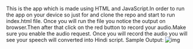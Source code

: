 This is the app which is made using HTML and JavaScript.In order to run the app on your device so just for and clone the repo and start to run index.html file. Once you will run the file you notice the output on browser.Then after that click on the red button to record your audio.Make sure you enable the audio request. Once you will record the audio you will see your speech will converted into Hindi script.
Sample Output:
![img](https://github.com/AbhiSurve2412/Audio-Text-Converter./assets/113938857/62cb7e05-226a-415d-b9b1-b8dea48430bb)
